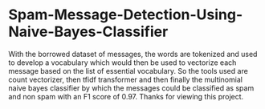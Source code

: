 # Spam-Message-Detection-Using-Naive-Bayes-Classifier

With the borrowed dataset of messages, the words are tokenized and used to develop a vocabulary which would then be used to vectorize each message based on the list of essential vocabulary. 
So the tools used are count vectorizer, then tfidf transformer and then finally the multinomial naive bayes classifier by which the messages could be classified as spam and non spam with an F1 score of 0.97. Thanks for viewing this project. 
